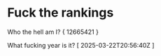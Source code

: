 # Fuck the rankings

Who the hell am I?
{ 12665421 }

What fucking year is it?
[ 2025-03-22T20:56:40Z ]
